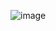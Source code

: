 ![image](https://github.com/sampokoski/sampokoski/assets/166921213/778b52c2-b45f-44ce-8392-f5759244b7ad)





